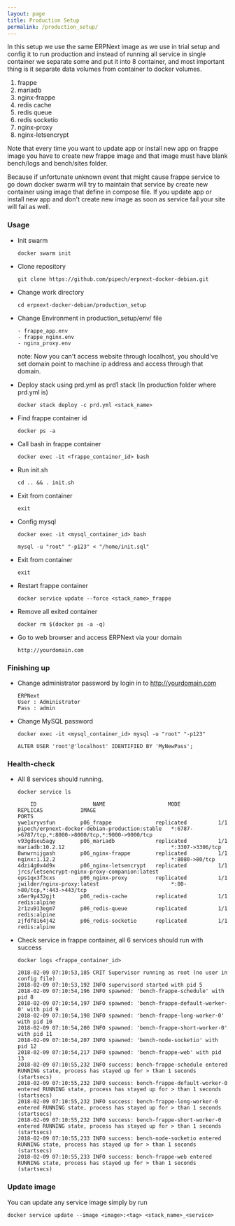 ```yaml
---
layout: page
title: Production Setup
permalink: /production_setup/
---
```


In this setup we use the same ERPNext image as we use in trial setup
and config it to run production
and instead of running all service in single container we separate some and put it into 8 container,
and most important thing is it separate data volumes from container to docker volumes.

1. frappe
2. mariadb
3. nginx-frappe
4. redis cache
5. redis queue
6. redis socketio
7. nginx-proxy
8. nginx-letsencrypt

Note that every time you want to update app or install new app on frappe image
you have to create new frappe image and that image must have blank bench/logs and bench/sites folder.

Because if unfortunate unknown event that might cause frappe service to go down
docker swarm will try to maintain that service by create new container using image that define in compose file.
If you update app or install new app and don't create new image as soon as service fail
your site will fail as well.

### Usage

* Init swarm

    `docker swarm init`

* Clone repository

    `git clone https://github.com/pipech/erpnext-docker-debian.git`

* Change work directory

    `cd erpnext-docker-debian/production_setup`

* Change Environment in production_setup/env/ file

    ```
    - frappe_app.env
    - frappe_nginx.env
    - nginx_proxy.env
    ```

    note: Now you can't access website through localhost, 
    you should've set domain point to machine ip address
    and access through that domain.

* Deploy stack using prd.yml as prd1 stack (In production folder where prd.yml is)

    `docker stack deploy -c prd.yml <stack_name>`

* Find frappe container id

    `docker ps -a`

* Call bash in frappe container

    `docker exec -it <frappe_container_id> bash`

* Run init.sh

    `cd .. && . init.sh`

* Exit from container

    `exit`

* Config mysql

    `docker exec -it <mysql_container_id> bash`

    `mysql -u "root" "-p123" < "/home/init.sql"`

* Exit from container

    `exit`

* Restart frappe container

    `docker service update --force <stack_name>_frappe`

* Remove all exited container

    `docker rm $(docker ps -a -q)`

* Go to web browser and access ERPNext via your domain

    `http://yourdomain.com`

### Finishing up

* Change administrator password by login in to http://yourdomain.com

    ```
    ERPNext
    User : Administrator
    Pass : admin
    ```

* Change MySQL password

    `docker exec -it <mysql_container_id> mysql -u "root" "-p123"`
    
    `ALTER USER 'root'@'localhost' IDENTIFIED BY 'MyNewPass';`

### Health-check

* All 8 services should running.

    `docker service ls`
    ```
        ID                  NAME                    MODE                REPLICAS            IMAGE                                            PORTS
    ywe1xryvsfun        p06_frappe              replicated          1/1                 pipech/erpnext-docker-debian-production:stable   *:6787->6787/tcp,*:8000->8000/tcp,*:9000->9000/tcp
    v93gdseu5agy        p06_mariadb             replicated          1/1                 mariadb:10.2.12                                  *:3307->3306/tcp
    8wnwrnijgash        p06_nginx-frappe        replicated          1/1                 nginx:1.12.2                                     *:8080->80/tcp
    4dzi4g0x4d9x        p06_nginx-letsencrypt   replicated          1/1                 jrcs/letsencrypt-nginx-proxy-companion:latest
    ops1qx3f3cxs        p06_nginx-proxy         replicated          1/1                 jwilder/nginx-proxy:latest                       *:80->80/tcp,*:443->443/tcp
    x6er9y432gjt        p06_redis-cache         replicated          1/1                 redis:alpine
    2r1zu913egm7        p06_redis-queue         replicated          1/1                 redis:alpine
    zjfdf8i64j42        p06_redis-socketio      replicated          1/1                 redis:alpine
    ```

* Check service in frappe container, all 6 services should run with success

    `docker logs <frappe_container_id>`

    ```
    2018-02-09 07:10:53,185 CRIT Supervisor running as root (no user in config file)
    2018-02-09 07:10:53,192 INFO supervisord started with pid 5
    2018-02-09 07:10:54,196 INFO spawned: 'bench-frappe-schedule' with pid 8
    2018-02-09 07:10:54,197 INFO spawned: 'bench-frappe-default-worker-0' with pid 9
    2018-02-09 07:10:54,198 INFO spawned: 'bench-frappe-long-worker-0' with pid 10
    2018-02-09 07:10:54,200 INFO spawned: 'bench-frappe-short-worker-0' with pid 11
    2018-02-09 07:10:54,207 INFO spawned: 'bench-node-socketio' with pid 12
    2018-02-09 07:10:54,217 INFO spawned: 'bench-frappe-web' with pid 13
    2018-02-09 07:10:55,232 INFO success: bench-frappe-schedule entered RUNNING state, process has stayed up for > than 1 seconds (startsecs)
    2018-02-09 07:10:55,232 INFO success: bench-frappe-default-worker-0 entered RUNNING state, process has stayed up for > than 1 seconds (startsecs)
    2018-02-09 07:10:55,232 INFO success: bench-frappe-long-worker-0 entered RUNNING state, process has stayed up for > than 1 seconds (startsecs)
    2018-02-09 07:10:55,232 INFO success: bench-frappe-short-worker-0 entered RUNNING state, process has stayed up for > than 1 seconds (startsecs)
    2018-02-09 07:10:55,233 INFO success: bench-node-socketio entered RUNNING state, process has stayed up for > than 1 seconds (startsecs)
    2018-02-09 07:10:55,233 INFO success: bench-frappe-web entered RUNNING state, process has stayed up for > than 1 seconds (startsecs)
    ```

### Update image

You can update any service image simply by run

    docker service update --image <image>:<tag> <stack_name>_<service>
